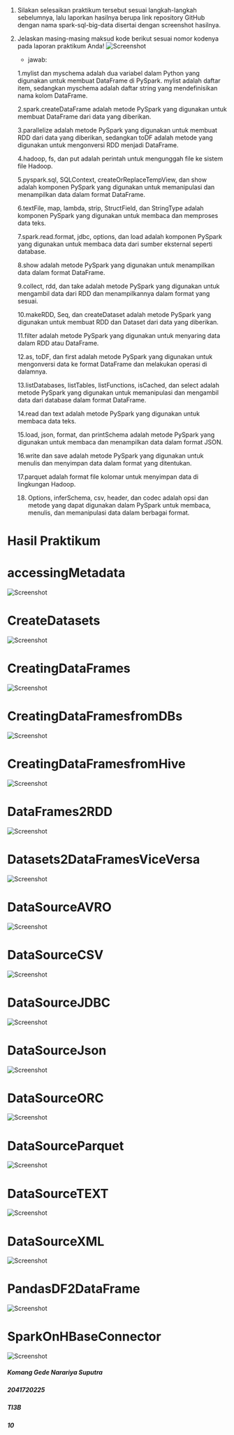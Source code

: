 1. Silakan selesaikan praktikum tersebut sesuai langkah-langkah sebelumnya, lalu laporkan hasilnya berupa link repository GitHub dengan nama spark-sql-big-data disertai dengan screenshot hasilnya.
2. Jelaskan masing-masing maksud kode berikut sesuai nomor kodenya pada laporan praktikum Anda!
![Screenshot](images/soal.png)
    - jawab:
    
    1.mylist dan myschema adalah dua variabel dalam Python yang digunakan untuk membuat DataFrame di PySpark. mylist adalah daftar item, sedangkan myschema adalah daftar string yang mendefinisikan nama kolom DataFrame.

    2.spark.createDataFrame adalah metode PySpark yang digunakan untuk membuat DataFrame dari data yang diberikan.

    3.parallelize adalah metode PySpark yang digunakan untuk membuat RDD dari data yang diberikan, sedangkan toDF adalah metode yang digunakan untuk mengonversi RDD menjadi DataFrame.

    4.hadoop, fs, dan put adalah perintah untuk mengunggah file ke sistem file Hadoop.

    5.pyspark.sql, SQLContext, createOrReplaceTempView, dan show adalah komponen PySpark yang digunakan untuk memanipulasi dan menampilkan data dalam format DataFrame.

    6.textFile, map, lambda, strip, StructField, dan StringType adalah komponen PySpark yang digunakan untuk membaca dan memproses data teks.

    7.spark.read.format, jdbc, options, dan load adalah komponen PySpark yang digunakan untuk membaca data dari sumber eksternal seperti database.

    8.show adalah metode PySpark yang digunakan untuk menampilkan data dalam format DataFrame.

    9.collect, rdd, dan take adalah metode PySpark yang digunakan untuk mengambil data dari RDD dan menampilkannya dalam format yang sesuai.

    10.makeRDD, Seq, dan createDataset adalah metode PySpark yang digunakan untuk membuat RDD dan Dataset dari data yang diberikan.

    11.filter adalah metode PySpark yang digunakan untuk menyaring data dalam RDD atau DataFrame.

    12.as, toDF, dan first adalah metode PySpark yang digunakan untuk mengonversi data ke format DataFrame dan melakukan operasi di dalamnya.

    13.listDatabases, listTables, listFunctions, isCached, dan select adalah metode PySpark yang digunakan untuk memanipulasi dan mengambil data dari database dalam format DataFrame.

    14.read dan text adalah metode PySpark yang digunakan untuk membaca data teks.

    15.load, json, format, dan printSchema adalah metode PySpark yang digunakan untuk membaca dan menampilkan data dalam format JSON.

    16.write dan save adalah metode PySpark yang digunakan untuk menulis dan menyimpan data dalam format yang ditentukan.

    17.parquet adalah format file kolomar untuk menyimpan data di lingkungan Hadoop.
    
    18. Options, inferSchema, csv, header, dan codec adalah opsi dan metode yang dapat digunakan dalam PySpark untuk membaca, menulis, dan memanipulasi data dalam berbagai format.

# Hasil Praktikum
# accessingMetadata
![Screenshot](images/accessingMetadata.png)
# CreateDatasets
![Screenshot](images/CreateDatasets.png)
# CreatingDataFrames
![Screenshot](images/CreatingDataFrames.png)
# CreatingDataFramesfromDBs
![Screenshot](images/CreatingDataFramesfromDBs.png)
# CreatingDataFramesfromHive
![Screenshot](images/CreatingDataFramesfromHive.png)
# DataFrames2RDD
![Screenshot](images/DataFrames2RDD.png)
# Datasets2DataFramesViceVersa
![Screenshot](images/Datasets2DataFramesViceVersa.png)
# DataSourceAVRO
![Screenshot](images/DataSourceAVRO.png)
# DataSourceCSV
![Screenshot](images/DataSourceCSV.png)
# DataSourceJDBC
![Screenshot](images/DataSourceJDBC.png)
# DataSourceJson
![Screenshot](images/DataSourceJson.png)
# DataSourceORC
![Screenshot](images/DataSourceORC.png)
# DataSourceParquet
![Screenshot](images/DataSourceParquet.png)
# DataSourceTEXT
![Screenshot](images/DataSourceTEXT.png)
# DataSourceXML
![Screenshot](images/DataSourceXML.png)
# PandasDF2DataFrame
![Screenshot](images/PandasDF2DataFrame.png)
# SparkOnHBaseConnector
![Screenshot](images/SparkOnHBaseConnector.png)

##### Komang Gede Narariya Suputra
##### 2041720225
##### TI3B
##### 10
